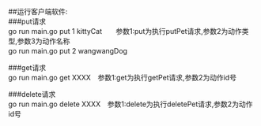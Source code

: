 ##运行客户端软件:  
###put请求  
go run main.go put 1 kittyCat　　参数1:put为执行putPet请求,参数2为动作类型,参数3为动作名称  
go run main.go put 2 wangwangDog　　

###get请求  
go run main.go get XXXX　参数1:get为执行getPet请求,参数2为动作id号　　

###delete请求  
go run main.go delete XXXX　参数1:delete为执行deletePet请求,参数2为动作id号　　